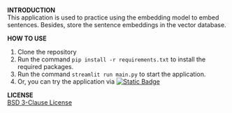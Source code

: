 **INTRODUCTION**   
This application is used to practice using the embedding model to embed sentences. Besides, store the sentence
embeddings in the vector database.

**HOW TO USE**

1. Clone the repository
2. Run the command `pip install -r requirements.txt` to install the required packages.
3. Run the command `streamlit run main.py` to start the application.
4. Or, you can try the application
   via [![Static Badge](https://img.shields.io/badge/Open%20in%20Streamlit-Daochashao-red?style=for-the-badge&logo=streamlit&labelColor=white)](https://faiss-embed.streamlit.app/)

**LICENSE**  
[BSD 3-Clause License](LICENSE)